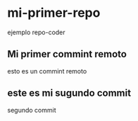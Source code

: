 # mi-primer-repo
ejemplo repo-coder

## Mi primer commint remoto
esto es un commint remoto
## este es mi sugundo commit
segundo commit
